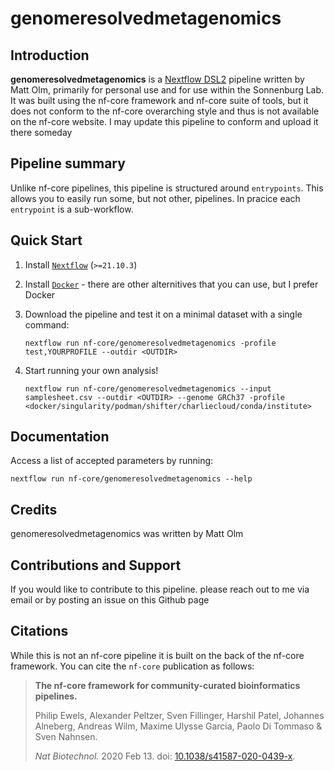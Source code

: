 # genomeresolvedmetagenomics

## Introduction

**genomeresolvedmetagenomics**  is a [Nextflow DSL2](https://www.nextflow.io/docs/latest/dsl2.html) pipeline written by Matt Olm, primarily for personal use and for use within the Sonnenburg Lab. It was built using the nf-core framework and nf-core suite of tools, but it does not conform to the nf-core overarching style and thus is not available on the nf-core website. I may update this pipeline to conform and upload it there someday

## Pipeline summary

Unlike nf-core pipelines, this pipeline is structured around `entrypoints`. This allows you to easily run some, but not other, pipelines. In pracice each `entrypoint` is a sub-workflow. 

## Quick Start

1. Install [`Nextflow`](https://www.nextflow.io/docs/latest/getstarted.html#installation) (`>=21.10.3`)

2. Install [`Docker`](https://docs.docker.com/engine/installation/) - there are other alternitives that you can use, but I prefer Docker

3. Download the pipeline and test it on a minimal dataset with a single command:

   ```console
   nextflow run nf-core/genomeresolvedmetagenomics -profile test,YOURPROFILE --outdir <OUTDIR>
   ```

4. Start running your own analysis!

   ```console
   nextflow run nf-core/genomeresolvedmetagenomics --input samplesheet.csv --outdir <OUTDIR> --genome GRCh37 -profile <docker/singularity/podman/shifter/charliecloud/conda/institute>
   ```

## Documentation

Access a list of accepted parameters by running:

   ```console
   nextflow run nf-core/genomeresolvedmetagenomics --help
   ```

## Credits

genomeresolvedmetagenomics was written by Matt Olm

## Contributions and Support

If you would like to contribute to this pipeline. please reach out to me via email or by posting an issue on this Github page 

## Citations

While this is not an nf-core pipeline it is built on the back of the nf-core framework. You can cite the `nf-core` publication as follows:

> **The nf-core framework for community-curated bioinformatics pipelines.**
>
> Philip Ewels, Alexander Peltzer, Sven Fillinger, Harshil Patel, Johannes Alneberg, Andreas Wilm, Maxime Ulysse Garcia, Paolo Di Tommaso & Sven Nahnsen.
>
> _Nat Biotechnol._ 2020 Feb 13. doi: [10.1038/s41587-020-0439-x](https://dx.doi.org/10.1038/s41587-020-0439-x).
